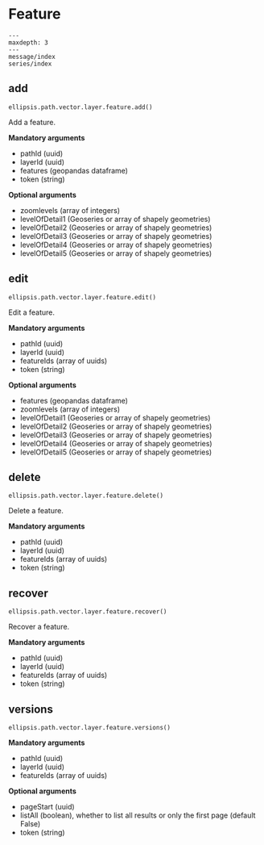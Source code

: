 # Feature

```{toctree}
---
maxdepth: 3
---
message/index
series/index
```

## add

    ellipsis.path.vector.layer.feature.add()

Add a feature.

**Mandatory arguments**

- pathId (uuid)
- layerId (uuid)
- features (geopandas dataframe)
- token (string)

**Optional arguments**

- zoomlevels (array of integers)
- levelOfDetail1 (Geoseries or array of shapely geometries)
- levelOfDetail2 (Geoseries or array of shapely geometries)
- levelOfDetail3 (Geoseries or array of shapely geometries)
- levelOfDetail4 (Geoseries or array of shapely geometries)
- levelOfDetail5 (Geoseries or array of shapely geometries)

## edit

    ellipsis.path.vector.layer.feature.edit()

Edit a feature.

**Mandatory arguments**

- pathId (uuid)
- layerId (uuid)
- featureIds (array of uuids)
- token (string)

**Optional arguments**

- features (geopandas dataframe)
- zoomlevels (array of integers)
- levelOfDetail1 (Geoseries or array of shapely geometries)
- levelOfDetail2 (Geoseries or array of shapely geometries)
- levelOfDetail3 (Geoseries or array of shapely geometries)
- levelOfDetail4 (Geoseries or array of shapely geometries)
- levelOfDetail5 (Geoseries or array of shapely geometries)

## delete

    ellipsis.path.vector.layer.feature.delete()

Delete a feature.

**Mandatory arguments**

- pathId (uuid)
- layerId (uuid)
- featureIds (array of uuids)
- token (string)

## recover

    ellipsis.path.vector.layer.feature.recover()

Recover a feature.

**Mandatory arguments**

- pathId (uuid)
- layerId (uuid)
- featureIds (array of uuids)
- token (string)

## versions

    ellipsis.path.vector.layer.feature.versions()

**Mandatory arguments**

- pathId (uuid)
- layerId (uuid)
- featureIds (array of uuids)

**Optional arguments**

- pageStart (uuid)
- listAll (boolean), whether to list all results or only the first page (default False)
- token (string)
